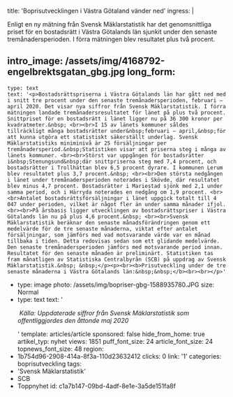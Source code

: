 title: 'Boprisutvecklingen i Västra Götaland vänder ned'
ingress: |
  <p>Enligt en ny mätning från Svensk Mäklarstatistik har det genomsnittliga priset för en bostadsrätt i Västra Götalands län sjunkit under den senaste tremånadersperioden. I förra mätningen blev resultatet plus två procent.
  </p>
  
intro_image: /assets/img/4168792-engelbrektsgatan_gbg.jpg
long_form:
  -
    type: text
    text: '<p>Bostadsrättspriserna i Västra Götalands län har gått ned med i snitt tre procent under den senaste tremånadersperioden, februari – april 2020. Det visar nya siffror från Svensk Mäklarstatistik. I förra mätningen landade tremånadersresultatet för länet på plus två procent. Snittpriset för en bostadsrätt i länet ligger nu på 36 300 kronor per kvadratmeter.&nbsp; <br><br>I 15 av länets kommuner såldes tillräckligt många bostadsrätter under&nbsp;februari – april,&nbsp;för att kunna utgöra ett statistiskt säkerställt underlag. Svensk Mäklarstatistiks miniminivå är 25 försäljningar per tremånadersperiod.&nbsp;Statistiken visar att priserna steg i många av länets kommuner. <br><br>Störst var uppgången för bostadsrätter i&nbsp;Stenungsund&nbsp;där snittpriserna steg med 7,4 procent, och bostadsrätter i Trollhättan blev 6,5 procent dyrare. I kommunen Lerum blev resultatet plus 3,7 procent.&nbsp; <br><br>Den största nedgången i länet under tremånadersperioden noterades i Skövde, där resultatet blev minus 4,7 procent. Bostadsrätter i Mariestad sjönk med 2,1 under samma period, och i Härryda noterades en nedgång om 1,9 procent. <br><br>Antalet bostadsrättsförsäljningar i länet uppgick totalt till 4 047 under perioden, vilket är något fler än under samma månader ifjol.<br><br>På årsbasis ligger utvecklingen av bostadsrättspriser i Västra Götalands län nu på plus 4,6 procent.&nbsp; <br><br>Svensk Mäklarstatistik beräknar den senaste månadsförändringen genom ett medelvärde för de tre senaste månaderna, viktat efter antalet försäljningar, som jämförs med vad motsvarande värde var en månad tillbaka i tiden. Detta redovisas sedan som ett glidande medelvärde. Den senaste tremånadersperioden jämförs med motsvarande period innan. Resultatet för den senaste månaden är preliminärt. Statistiken tas fram månatligen av Statistiska Centralbyrån (SCB) på uppdrag av Svensk Mäklarstatistik.&nbsp; &nbsp;</p><p><br><b>Prisutveckling under de tre senaste månaderna i Västra Götalands län:&nbsp;&nbsp;</b><br><br></p>'
  -
    type: image
    photo: /assets/img/bopriser-gbg-1588935780.JPG
    size: Normal
  -
    type: text
    text: '<p><i>&nbsp;Källa: Uppdaterade siffror från Svensk Mäklarstatistik som offentliggjordes den åttonde maj 2020</i></p>'
template: articles/article
sponsored: false
hide_from_home: true
artikel_typ: nyhet
views: 1851
puff_font_size: 24
article_font_size: 24
topnews_font_size: 48
region:
  - 1b754d96-2908-414a-8f3a-110d23632412
clicks: 0
link: '1'
categories: boprisutveckling
tags:
  - 'Svensk Mäklarstatistik'
  - SCB
  - Toppnyhet
id: c1a7b147-09bd-4adf-8e1e-3a5de151fa8f
